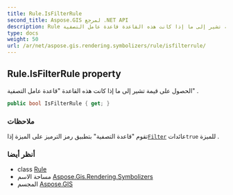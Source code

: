 ```yaml
---
title: Rule.IsFilterRule
second_title: Aspose.GIS لمرجع .NET API
description: Rule ملكية. الحصول على قيمة تشير إلى ما إذا كانت هذه القاعدة قاعدة عامل التصفية .
type: docs
weight: 50
url: /ar/net/aspose.gis.rendering.symbolizers/rule/isfilterrule/
---
```

## Rule.IsFilterRule property

الحصول على قيمة تشير إلى ما إذا كانت هذه القاعدة "قاعدة عامل التصفية" .

```csharp
public bool IsFilterRule { get; }
```

### ملاحظات

تقوم "قاعدة التصفية" بتطبيق رمز الترميز على الميزة إذا[`Filter`](../filter/) عائدات`true` للميزة .

### أنظر أيضا

* class [Rule](../)
* مساحة الاسم [Aspose.Gis.Rendering.Symbolizers](../../rule/)
* المجسم [Aspose.GIS](../../../)


